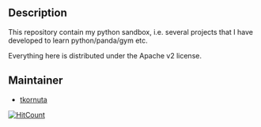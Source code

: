 ## Description

This repository contain my python sandbox, i.e. several projects that I have developed to learn python/panda/gym etc.

Everything here is distributed under the Apache v2 license.

## Maintainer
* [tkornuta](tkornuta@gmail.com)

[![HitCount](http://hits.dwyl.io/tkornuta/tkornuta/python-sandbox.svg)](http://hits.dwyl.io/tkornuta/tkornuta/python-sandbox)
